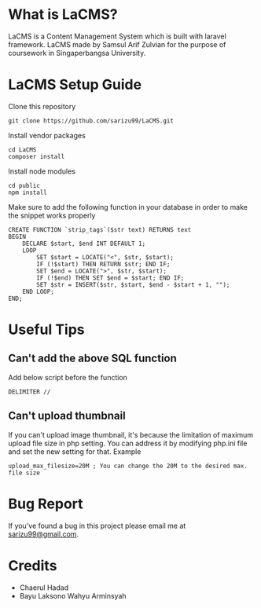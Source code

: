 # What is LaCMS?
LaCMS is a Content Management System which is built with laravel framework. LaCMS made by Samsul Arif Zulvian for the purpose of coursework in Singaperbangsa University.

# LaCMS Setup Guide
Clone this repository
```
git clone https://github.com/sarizu99/LaCMS.git
```
Install vendor packages
```
cd LaCMS
composer install
```
Install node modules
```
cd public
npm install
```
Make sure to add the following function in your database in order to make the snippet works properly
```
CREATE FUNCTION `strip_tags`($str text) RETURNS text
BEGIN
    DECLARE $start, $end INT DEFAULT 1;
    LOOP
        SET $start = LOCATE("<", $str, $start);
        IF (!$start) THEN RETURN $str; END IF;
        SET $end = LOCATE(">", $str, $start);
        IF (!$end) THEN SET $end = $start; END IF;
        SET $str = INSERT($str, $start, $end - $start + 1, "");
    END LOOP;
END;
```

# Useful Tips
## Can't add the above SQL function
Add below script before the function
```
DELIMITER //
```

## Can't upload thumbnail
If you can't upload image thumbnail, it's because the limitation of maximum upload file size in php setting. You can address it by modifying php.ini file and set the new setting for that. Example
```
upload_max_filesize=20M ; You can change the 20M to the desired max. file size
```

# Bug Report
If you've found a bug in this project please email me at sarizu99@gmail.com.

# Credits
- Chaerul Hadad
- Bayu Laksono Wahyu Arminsyah
